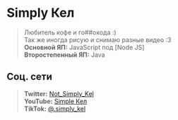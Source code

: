 # Simply Кел
> Любитель кофе и го##окода :) <br>
> Так же иногда рисую и снимаю разные видео \:3 <br>
> **Основной ЯП:** JavaScript под [Node JS] <br>
> **Второстепенный ЯП:** Java <br>
## Соц. сети<br>
> **Twitter:** [Not_Simply_Kel](https://twitter.com/Not_Simply_Kel 'Кликни)')<br>
> **YouTube:** [Simple Кел](https://www.youtube.com/channel/UCZRHmdboFKJnueAdCub4Hkg)<br>
> **TikTok:** [@.simply_kel](https://www.tiktok.com/@.simply_kel?)
